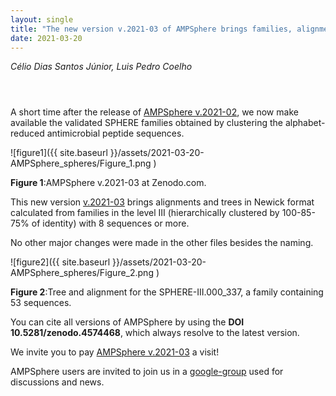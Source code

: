 ```yaml
---
layout: single
title: "The new version v.2021-03 of AMPSphere brings families, alignments and trees"
date: 2021-03-20
---
```


_Célio Dias Santos Júnior, Luis Pedro Coelho_

<div style="padding: 1em" markdown="1">

</div>

A short time after the release of [AMPSphere v.2021-02](https://zenodo.org/record/4574469#.YFT-URERWV4), we now make available the validated SPHERE families obtained by clustering the alphabet-reduced antimicrobial peptide sequences.

![figure1]({{ site.baseurl }}/assets/2021-03-20-AMPSphere_spheres/Figure_1.png )

<div class="caption"><b>Figure 1</b>:AMPSphere v.2021-03 at Zenodo.com.</div>

This new version [v.2021-03](https://zenodo.org/record/4606582#.YFT-rhERWV4) brings alignments and trees in Newick format calculated from families in the level III (hierarchically clustered by 100-85-75% of identity) with 8 sequences or more.

No other major changes were made in the other files besides the naming.

![figure2]({{ site.baseurl }}/assets/2021-03-20-AMPSphere_spheres/Figure_2.png )

<div class="caption"><b>Figure 2</b>:Tree and alignment for the SPHERE-III.000_337, a family containing 53 sequences.</div>

You can cite all versions of AMPSphere by using the **DOI 10.5281/zenodo.4574468**, which always resolve to the latest version.

We invite you to pay [AMPSphere v.2021-03](https://zenodo.org/record/4606582#.YFT-rhERWV4) a visit!

AMPSphere users are invited to join us in a [google-group](https://groups.google.com/g/ampsphere-users) used for discussions and news.
